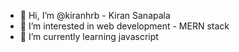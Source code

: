 - 👋 Hi, I’m @kiranhrb - Kiran Sanapala
- 👀 I’m interested in web development - MERN stack
- 🌱 I’m currently learning javascript

<!---
kiranhrb/kiranhrb is a ✨ special ✨ repository because its `README.md` (this file) appears on your GitHub profile.
You can click the Preview link to take a look at your changes.
--->
